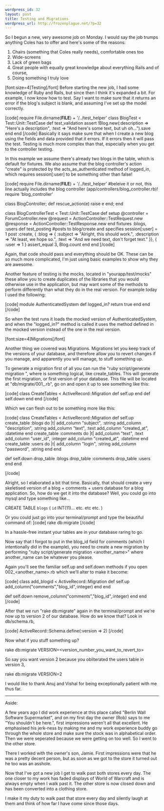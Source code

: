 ```yaml
--- 
wordpress_id: 32
layout: post
title: Testing and Migrations
wordpress_url: http://frozenplague.net/?p=32
---
```

So I begun a new, very awesome job on Monday. I would say the job trumps anything Coles has to offer and here's some of the reasons:

1. Chairs (something that Coles really needs), comfortable ones too
2. Wide-screens
3. Lack of green bags
4. Great people with equally great knowledge about everything Rails
and of course,
5. Doing something I truly love

[font:size=4]Testing[/font]
Before starting the new job, I had some knowledge of Ruby and Rails, but since then I think it's expanded a bit. For example, I now know how to test. Say I want to make sure that it returns an error if the blog's subject is blank, and assuming I've set up the model correctly.

[code]
require File.dirname(__FILE__) + '/../test_helper'
class BlogTest < Test::Unit::TestCase
def test_validation
assert !Blog.new(:description => "Here's a description", :text => "And here's some text, but uh oh...").save
end
end
[/code]
Basically it says make sure that when I create a new blog using the fields and data provided that it errors. If it errors then it will pass the test. Testing is much more complex than that, especially when you get to the controller testing.

In this example we assume there's already two blogs in the table, which is default for fixtures. We also assume that the blog controller's action "create" is protected by the acts_as_authenticated method of logged_in, which requires session[:user] to be something other than false!

[code]
require File.dirname(__FILE__) + '/../test_helper'
#beleive it or not, this line actually includes the blog controller (app/controllers/blog_controller.rb)!
require 'blog_controller'

class BlogController; def rescue_action(e) raise e end; end

class BlogControllerTest < Test::Unit::TestCase
  def setup
    @controller = ForumController.new
    @request    = ActionController::TestRequest.new
    @response   = ActionController::TestResponse.new
  end
fixtures :blogs, :users
def test_posting
#posts to blog/create and specifies session[:user] = 1
post :create, { :blog => { :subject => "Alright, this should work.", :description => "At least, we hope so.", :text => "And we need text, don't forget text." }}, { :user => 1 }
assert_equal 3, Blog.count
end
end
[/code]

Again, that code should pass and everything should be OK. These can be so much more complicated, I'm just using basic examples to show why they are awesome.

Another feature of testing is the mocks, located in "yourapp/test/mocks" these allow you to create duplicates of the libraries that you would otherwise use in the application, but may want some of the methods to perform differently than what they do in the real version. For example today I used the following:

[code]
module AuthenticatedSystem
def logged_in?
return true
end
end
[/code]

So when the test runs it loads the mocked version of AuthenticatedSystem, and when the "logged_in?" method is called it uses the method defined in the mocked version instead of the one in the real version. 

[font:size=4]Migrations[/font]

Another thing we covered was Migrations. Migrations let you keep track of the versions of your database, and therefore allow you to revert changes if you manage, and apparently you will manage, to stuff something up.

To generate a migration first of all you can run the "ruby script/generate migration <name>", where <name> is something logical, like create_tables. This will generate the first migration, or first version of your database. This file will be located at "db/migrate/001_<name>.rb", go on and open it up to see something like this:

[code]
class CreateTables < ActiveRecord::Migration
  def self.up
  end
  def self.down
  end
end
[/code]

Which we can flesh out to be something more like this:

[code]
class CreateTables < ActiveRecord::Migration
  def self.up
    create_table :blogs do |t|
add_column "subject", :string
add_column "description", :string
add_column "text", :text
add_column "created_at", :datetime
    end
create_table :comments do |t|
add_column "text", :text
add_column "user_id", :integer
add_column "created_at", :datetime
  end
create_table :users do |t|
add_column "login", :string
add_column "password", :string
end
end

  def self.down
    drop_table :blogs
    drop_table :comments
    drop_table :users
  end
end

[/code]

Alright, so I elaborated a bit that time. Basically, that should create a very skeletised version of a blog + comments + users database for a blog application. So, how do we get it into the database? Well, you could go into mysql and type something like...

CREATE TABLE `blogs` (
`id` INT(11)... 
etc. etc etc.
)

Or you could just go into your terminal/prompt and type the beautiful command of:
[code]
rake db:migrate
[/code]

In a hassle-free instant your tables are in your database raring to go.

Now say that I forgot to put in the blog_id field for comments (which I intentionally did in the example), you need to create a new migration by performing "ruby script/generate migration <another_name>" where another_name can be whatever you please.

Again you'll see the familiar self.up and self.down methods if you open 002_<another_name>.rb which we'll alter to make it become:

[code]
class add_blogid < ActiveRecord::Migration
  def self.up
    add_column("comments","blog_id",:integer)
    end
  end

  def self.down
    remove_column("comments","blog_id",:integer)
  end
end
[/code]

After that we run "rake db:migrate" again in the terminal/prompt and we're now up to version 2 of our database. How do we know that? Look in db/schema.rb,

[code]
ActiveRecord::Schema.define(:version => 2)
[/code]

Now what if you stuff something up?

rake db:migrate VERSION=<version_number_you_want_to_revert_to>

So say you want version 2 because you obliterated the users table in version 3,

rake db:migrate VERSION=2

I would like to thank Anuj and Vishal for being exceptionally patient with me thus far.

-------

Aside:

A few years ago I did work experience at this place called "Berlin Wall Software Supermarket", and on my first day the owner (Rob) says to me "You shouldn't be here.", first impressions weren't all that excellent. He emphasised his jerk-ness by making me and my work experience buddy go through the whole store and make sure the stock was in alphabetical order. Then we were seperated because we were getting on too well. So I went to the other store.

There I worked with the owner's son, Jamie. First impressions were that he was a pretty decent person, but as soon as we got to the store it turned out he too was an asshole.

Now that I've got a new job I get to walk past both stores every day. The one closer to my work has faded displays of World of Warcraft and is always empty when I walk past it. The other store is now closed down and has been converted into a clothing store.

I make it my duty to walk past that store every day and silently laugh at them and think of how far I have come since those days.
